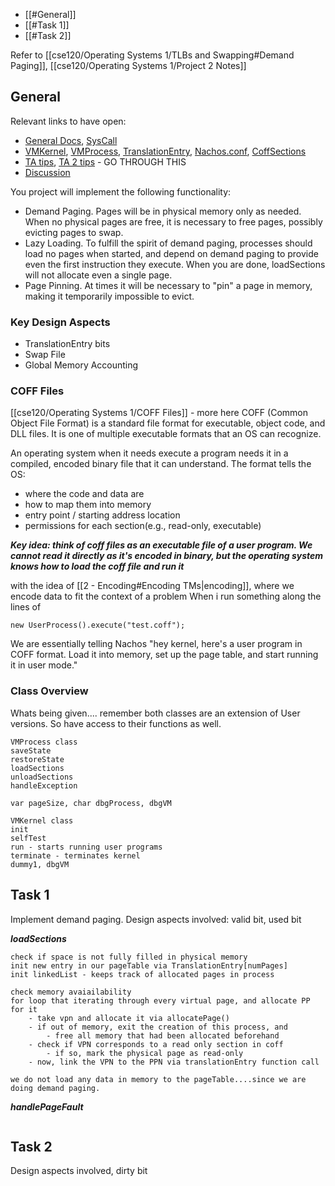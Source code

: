 - [[#General]]
- [[#Task 1]]
- [[#Task 2]]

Refer to [[cse120/Operating Systems 1/TLBs and Swapping#Demand Paging]], [[cse120/Operating Systems 1/Project 2 Notes]]
## General

Relevant links to have open:
- [General Docs](https://cseweb.ucsd.edu/classes/sp25/cse120-a/projects/project3.html), [SysCall](https://github.com/ucsd-cse120-sp25/nachos_sp25_a2jensen_cjcanaday_sebastian-dv/blob/main/nachos/test/syscall.h)
- [VMKernel](https://github.com/ucsd-cse120-sp25/nachos_sp25_a2jensen_cjcanaday_sebastian-dv/blob/main/nachos/vm/VMKernel.java), [VMProcess](https://github.com/ucsd-cse120-sp25/nachos_sp25_a2jensen_cjcanaday_sebastian-dv/blob/main/nachos/vm/VMProcess.java), [TranslationEntry](https://github.com/ucsd-cse120-sp25/nachos_sp25_a2jensen_cjcanaday_sebastian-dv/blob/main/nachos/machine/TranslationEntry.java), [Nachos.conf](https://github.com/ucsd-cse120-sp25/nachos_sp25_a2jensen_cjcanaday_sebastian-dv/blob/main/nachos/proj3/nachos.conf), [CoffSections](https://github.com/ucsd-cse120-sp25/nachos_sp25_a2jensen_cjcanaday_sebastian-dv/blob/main/nachos/machine/CoffSection.java)
- [TA tips](https://cseweb.ucsd.edu/classes/sp25/cse120-a/projects/proj3-tips.txt), [TA 2 tips](https://cseweb.ucsd.edu/classes/sp25/cse120-a/projects/project3_guide.txt) - GO THROUGH THIS
- [Discussion](https://piazza.com/class_profile/get_resource/m8kx460ag1r2mu/mb1c6ek8tty5cu)

You project will implement the following functionality:
- Demand Paging. Pages will be in physical memory only as needed. When no physical pages are free, it is necessary to free pages, possibly evicting pages to swap.
- Lazy Loading. To fulfill the spirit of demand paging, processes should load no pages when started, and depend on demand paging to provide even the first instruction they execute. When you are done, loadSections will not allocate even a single page.
- Page Pinning. At times it will be necessary to "pin" a page in memory, making it temporarily impossible to evict.

### Key Design Aspects
- TranslationEntry bits
- Swap File
- Global Memory Accounting

### COFF Files
[[cse120/Operating Systems 1/COFF Files]] - more here
COFF (Common Object File Format) is a standard file format for executable, object code, and DLL files. It is one of multiple executable formats that an OS can recognize.

An operating system when it needs execute a program needs it in a compiled, encoded binary file that it can understand. The format tells the OS:
- where the code and data are
- how to map them into memory
- entry point / starting address location
- permissions for each section(e.g., read-only, executable)

***Key idea: think of coff files as an executable file of a user program. We cannot read it directly as it's encoded in binary, but the operating system knows how to load the coff file and run it***

with the idea of [[2 - Encoding#Encoding TMs|encoding]], where we encode data to fit the context of a problem
When i run something along the lines of 
```
new UserProcess().execute("test.coff");
```
We are essentially telling Nachos "hey kernel, here's a user program in COFF format. Load it into memory, set up the page table, and start running it in user mode."

### Class Overview
Whats being given.... remember both classes are an extension of User versions. So have access to their functions as well.

```
VMProcess class
saveState
restoreState
loadSections
unloadSections
handleException

var pageSize, char dbgProcess, dbgVM
```

```
VMKernel class
init
selfTest
run - starts running user programs
terminate - terminates kernel
dummy1, dbgVM 
```
## Task 1
Implement demand paging.
Design aspects involved: valid bit, used bit

***loadSections***
```
check if space is not fully filled in physical memory
init new entry in our pageTable via TranslationEntry[numPages]
init linkedList - keeps track of allocated pages in process

check memory avaiailability
for loop that iterating through every virtual page, and allocate PP for it
	- take vpn and allocate it via allocatePage()
	- if out of memory, exit the creation of this process, and
		- free all memory that had been allocated beforehand
	- check if VPN corresponds to a read only section in coff
		- if so, mark the physical page as read-only
	- now, link the VPN to the PPN via translationEntry function call

we do not load any data in memory to the pageTable....since we are doing demand paging.
```


***handlePageFault***
```

```

## Task 2
Design aspects involved, dirty bit